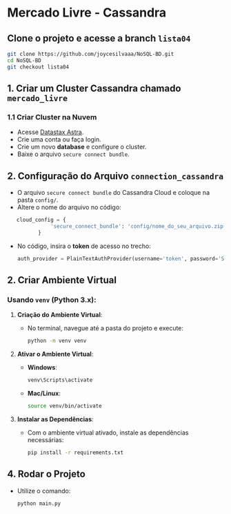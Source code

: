 # Mercado Livre - Cassandra
## Clone o projeto e acesse a branch `lista04`
```bash
git clone https://github.com/joycesilvaaa/NoSQL-BD.git
cd NoSQL-BD
git checkout lista04
````

## 1. Criar um Cluster Cassandra chamado `mercado_livre`

### 1.1 Criar Cluster na Nuvem

- Acesse [Datastax Astra](https://astra.datastax.com/).
- Crie uma conta ou faça login.
- Crie um novo **database** e configure o cluster.
- Baixe o arquivo `secure connect bundle`.
  
## 2. Configuração do Arquivo `connection_cassandra`

- O arquivo `secure connect bundle` do Cassandra Cloud e coloque na pasta `config/`.
-  Altere o nome do arquivo no código:
  ```python
     cloud_config = {
                'secure_connect_bundle': 'config/nome_do_seu_arquivo.zip'
            }
  ````
- No código, insira o **token** de acesso no trecho:

  ```python
  auth_provider = PlainTextAuthProvider(username='token', password='SEU_TOKEN_AQUI')

## 2. Criar Ambiente Virtual

### Usando `venv` (Python 3.x):

1. **Criação do Ambiente Virtual**:
   - No terminal, navegue até a pasta do projeto e execute:
     ```bash
     python -m venv venv
     ```

2. **Ativar o Ambiente Virtual**:

   - **Windows**:
     ```bash
     venv\Scripts\activate
     ```

   - **Mac/Linux**:
     ```bash
     source venv/bin/activate
     ```

3. **Instalar as Dependências**:
   - Com o ambiente virtual ativado, instale as dependências necessárias:
     ```bash
     pip install -r requirements.txt
     ```

## 4. Rodar o Projeto
  - Utilize o comando:
      ```python
      python main.py
      ```
